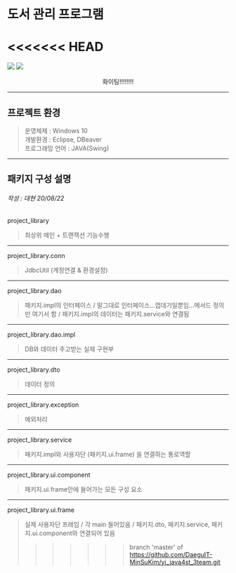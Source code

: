 # 도서 관리 프로그램
<<<<<<< HEAD
=======

<img src="https://img.shields.io/badge/%ED%94%84%EB%A1%9C%EC%A0%9D%ED%8A%B8%20%EC%8B%9C%EC%9E%91-2020.07.29-green"> <img src="https://img.shields.io/badge/%ED%94%84%EB%A1%9C%EC%A0%9D%ED%8A%B8%20%EC%A2%85%EB%A3%8C-2020.09.04-orange">

<p align="center">
화이팅!!!!!!!!
  
---
## 프로젝트 환경
> 운영체제 : Windows 10   
> 개발환경 : Eclipse,  DBeaver   
> 프로그래밍 언어 : JAVA(Swing)   

---
## 패키지 구성 설명
###### 작성 : 대현 20/08/22

project_library
> 최상위 메인 + 트랜잭션 기능수행
---
project_library.conn
> JdbcUtil (계정연결 & 환경설정)
---
project_library.dao
> 패키지.impl의 인터페이스 /
> 말그대로 인터페이스...껍데기일뿐임...메서드 정의만 여기서 함 /
> 패키지.impl의 데이터는 패키지.service와 연결됨
---
project_library.dao.impl
> DB와 데이터 주고받는 실제 구현부
---
project_library.dto
> 데이터 정의
---
project_library.exception
> 예외처리
---
project_library.service
> 패키지.impl와 사용자단 (패키지.ui.frame) 을 연결하는 통로역할
---
project_library.ui.component
> 패키지.ui.frame안에 들어가는 모든 구성 요소
---
project_library.ui.frame
> 실제 사용자단 프레임 /
> 각 main 들어있음 /
> 패키지.dto, 패키지.service, 패키지.ui.component와 연결되어 있음
>>>>>>> branch 'master' of https://github.com/DaeguIT-MinSuKim/yi_java4st_3team.git
